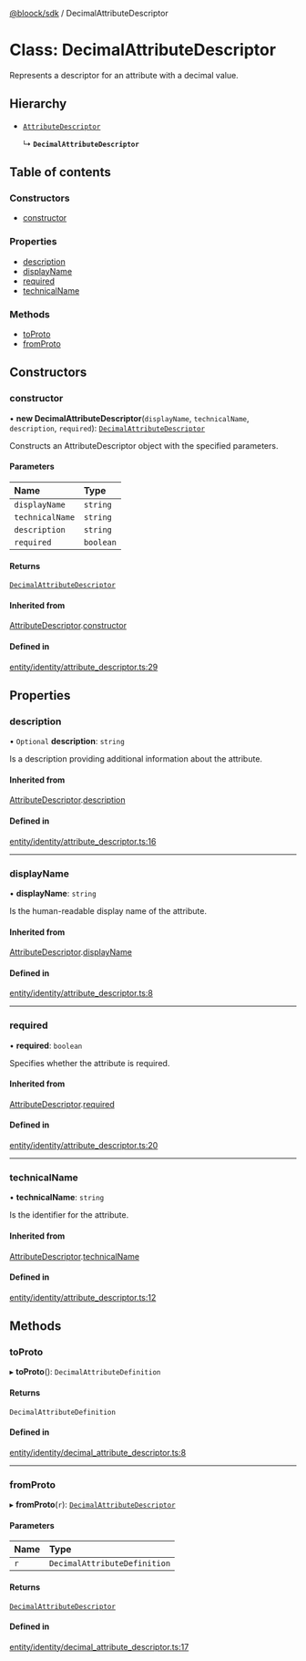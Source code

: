 [@bloock/sdk](../index.md) / DecimalAttributeDescriptor

# Class: DecimalAttributeDescriptor

Represents a descriptor for an attribute with a decimal value.

## Hierarchy

- [`AttributeDescriptor`](AttributeDescriptor.md)

  ↳ **`DecimalAttributeDescriptor`**

## Table of contents

### Constructors

- [constructor](DecimalAttributeDescriptor.md#constructor)

### Properties

- [description](DecimalAttributeDescriptor.md#description)
- [displayName](DecimalAttributeDescriptor.md#displayname)
- [required](DecimalAttributeDescriptor.md#required)
- [technicalName](DecimalAttributeDescriptor.md#technicalname)

### Methods

- [toProto](DecimalAttributeDescriptor.md#toproto)
- [fromProto](DecimalAttributeDescriptor.md#fromproto)

## Constructors

### constructor

• **new DecimalAttributeDescriptor**(`displayName`, `technicalName`, `description`, `required`): [`DecimalAttributeDescriptor`](DecimalAttributeDescriptor.md)

Constructs an AttributeDescriptor object with the specified parameters.

#### Parameters

| Name | Type |
| :------ | :------ |
| `displayName` | `string` |
| `technicalName` | `string` |
| `description` | `string` |
| `required` | `boolean` |

#### Returns

[`DecimalAttributeDescriptor`](DecimalAttributeDescriptor.md)

#### Inherited from

[AttributeDescriptor](AttributeDescriptor.md).[constructor](AttributeDescriptor.md#constructor)

#### Defined in

[entity/identity/attribute_descriptor.ts:29](https://github.com/bloock/bloock-sdk/blob/9affaa1/languages/js/src/entity/identity/attribute_descriptor.ts#L29)

## Properties

### description

• `Optional` **description**: `string`

Is a description providing additional information about the attribute.

#### Inherited from

[AttributeDescriptor](AttributeDescriptor.md).[description](AttributeDescriptor.md#description)

#### Defined in

[entity/identity/attribute_descriptor.ts:16](https://github.com/bloock/bloock-sdk/blob/9affaa1/languages/js/src/entity/identity/attribute_descriptor.ts#L16)

___

### displayName

• **displayName**: `string`

Is the human-readable display name of the attribute.

#### Inherited from

[AttributeDescriptor](AttributeDescriptor.md).[displayName](AttributeDescriptor.md#displayname)

#### Defined in

[entity/identity/attribute_descriptor.ts:8](https://github.com/bloock/bloock-sdk/blob/9affaa1/languages/js/src/entity/identity/attribute_descriptor.ts#L8)

___

### required

• **required**: `boolean`

Specifies whether the attribute is required.

#### Inherited from

[AttributeDescriptor](AttributeDescriptor.md).[required](AttributeDescriptor.md#required)

#### Defined in

[entity/identity/attribute_descriptor.ts:20](https://github.com/bloock/bloock-sdk/blob/9affaa1/languages/js/src/entity/identity/attribute_descriptor.ts#L20)

___

### technicalName

• **technicalName**: `string`

Is the identifier for the attribute.

#### Inherited from

[AttributeDescriptor](AttributeDescriptor.md).[technicalName](AttributeDescriptor.md#technicalname)

#### Defined in

[entity/identity/attribute_descriptor.ts:12](https://github.com/bloock/bloock-sdk/blob/9affaa1/languages/js/src/entity/identity/attribute_descriptor.ts#L12)

## Methods

### toProto

▸ **toProto**(): `DecimalAttributeDefinition`

#### Returns

`DecimalAttributeDefinition`

#### Defined in

[entity/identity/decimal_attribute_descriptor.ts:8](https://github.com/bloock/bloock-sdk/blob/9affaa1/languages/js/src/entity/identity/decimal_attribute_descriptor.ts#L8)

___

### fromProto

▸ **fromProto**(`r`): [`DecimalAttributeDescriptor`](DecimalAttributeDescriptor.md)

#### Parameters

| Name | Type |
| :------ | :------ |
| `r` | `DecimalAttributeDefinition` |

#### Returns

[`DecimalAttributeDescriptor`](DecimalAttributeDescriptor.md)

#### Defined in

[entity/identity/decimal_attribute_descriptor.ts:17](https://github.com/bloock/bloock-sdk/blob/9affaa1/languages/js/src/entity/identity/decimal_attribute_descriptor.ts#L17)
